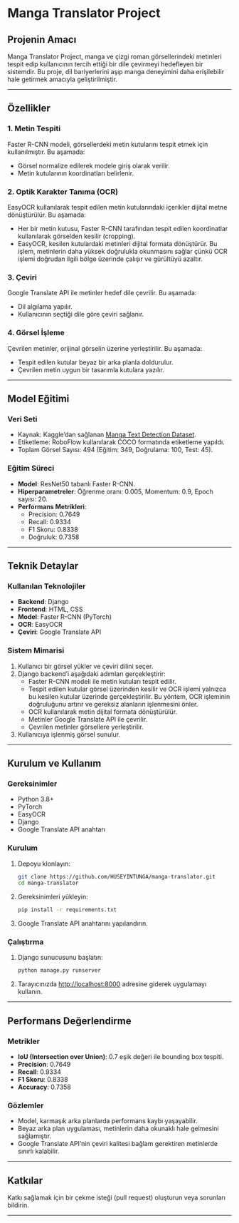 # Manga Translator Project

## Projenin Amacı

Manga Translator Project, manga ve çizgi roman görsellerindeki metinleri tespit edip kullanıcının tercih ettiği bir dile çevirmeyi hedefleyen bir sistemdir. Bu proje, dil bariyerlerini aşıp manga deneyimini daha erişilebilir hale getirmek amacıyla geliştirilmiştir.

---

## Özellikler

### 1. Metin Tespiti

Faster R-CNN modeli, görsellerdeki metin kutularını tespit etmek için kullanılmıştır. Bu aşamada:

- Görsel normalize edilerek modele giriş olarak verilir.
- Metin kutularının koordinatları belirlenir.

### 2. Optik Karakter Tanıma (OCR)

EasyOCR kullanılarak tespit edilen metin kutularındaki içerikler dijital metne dönüştürülür. Bu aşamada:

- Her bir metin kutusu, Faster R-CNN tarafından tespit edilen koordinatlar kullanılarak görselden kesilir (cropping).
- EasyOCR, kesilen kutulardaki metinleri dijital formata dönüştürür. Bu işlem, metinlerin daha yüksek doğrulukla okunmasını sağlar çünkü OCR işlemi doğrudan ilgili bölge üzerinde çalışır ve gürültüyü azaltır.

### 3. Çeviri

Google Translate API ile metinler hedef dile çevrilir. Bu aşamada:

- Dil algılama yapılır.
- Kullanıcının seçtiği dile göre çeviri sağlanır.

### 4. Görsel İşleme

Çevrilen metinler, orijinal görselin üzerine yerleştirilir. Bu aşamada:

- Tespit edilen kutular beyaz bir arka planla doldurulur.
- Çevrilen metin uygun bir tasarımla kutulara yazılır.

---

## Model Eğitimi

### Veri Seti

- Kaynak: Kaggle’dan sağlanan [Manga Text Detection Dataset](https://www.kaggle.com/datasets/naufalahnaf17/manga-text-detection).
- Etiketleme: RoboFlow kullanılarak COCO formatında etiketleme yapıldı.
- Toplam Görsel Sayısı: 494 (Eğitim: 349, Doğrulama: 100, Test: 45).

### Eğitim Süreci

- **Model**: ResNet50 tabanlı Faster R-CNN.
- **Hiperparametreler**: Öğrenme oranı: 0.005, Momentum: 0.9, Epoch sayısı: 20.
- **Performans Metrikleri**:
  - Precision: 0.7649
  - Recall: 0.9334
  - F1 Skoru: 0.8338
  - Doğruluk: 0.7358

---

## Teknik Detaylar

### Kullanılan Teknolojiler

- **Backend**: Django
- **Frontend**: HTML, CSS
- **Model**: Faster R-CNN (PyTorch)
- **OCR**: EasyOCR
- **Çeviri**: Google Translate API

### Sistem Mimarisi

1. Kullanıcı bir görsel yükler ve çeviri dilini seçer.
2. Django backend’i aşağıdaki adımları gerçekleştirir:
   - Faster R-CNN modeli ile metin kutuları tespit edilir.
   - Tespit edilen kutular görsel üzerinden kesilir ve OCR işlemi yalnızca bu kesilen kutular üzerinde gerçekleştirilir. Bu yöntem, OCR işleminin doğruluğunu artırır ve gereksiz alanların işlenmesini önler.
   - OCR kullanılarak metin dijital formata dönüştürülür.
   - Metinler Google Translate API ile çevrilir.
   - Çevrilen metinler görsellere yerleştirilir.
3. Kullanıcıya işlenmiş görsel sunulur.

---

## Kurulum ve Kullanım

### Gereksinimler

- Python 3.8+
- PyTorch
- EasyOCR
- Django
- Google Translate API anahtarı

### Kurulum

1. Depoyu klonlayın:
   ```bash
   git clone https://github.com/HUSEYINTUNGA/manga-translator.git
   cd manga-translator
   ```
2. Gereksinimleri yükleyin:
   ```bash
   pip install -r requirements.txt
   ```
3. Google Translate API anahtarını yapılandırın.

### Çalıştırma

1. Django sunucusunu başlatın:
   ```bash
   python manage.py runserver
   ```
2. Tarayıcınızda [http://localhost:8000](http://localhost:8000) adresine giderek uygulamayı kullanın.

---

## Performans Değerlendirme

### Metrikler

- **IoU (Intersection over Union)**: 0.7 eşik değeri ile bounding box tespiti.
- **Precision**: 0.7649
- **Recall**: 0.9334
- **F1 Skoru**: 0.8338
- **Accuracy**: 0.7358

### Gözlemler

- Model, karmaşık arka planlarda performans kaybı yaşayabilir.
- Beyaz arka plan uygulaması, metinlerin daha okunaklı hale gelmesini sağlamıştır.
- Google Translate API’nin çeviri kalitesi bağlam gerektiren metinlerde sınırlı kalabilir.

---

## Katkılar

Katkı sağlamak için bir çekme isteği (pull request) oluşturun veya sorunları bildirin.

---
